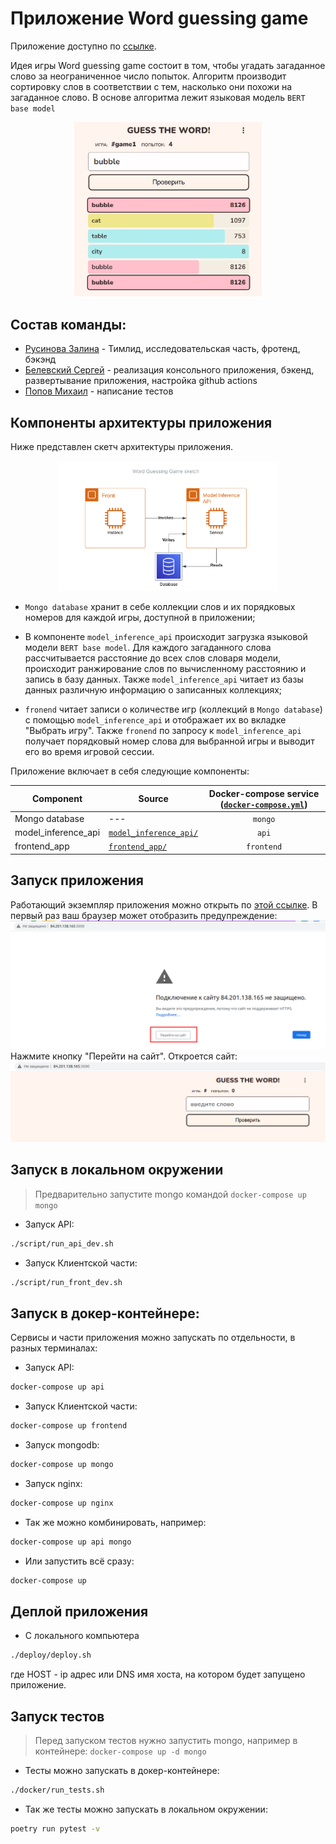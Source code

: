 # Приложение Word guessing game
Приложение доступно по [ссылке](http://158.160.24.191:3000).

Идея игры Word guessing game состоит в том, чтобы угадать загаданное слово за неограниченное число попыток.
Алгоритм производит сортировку слов в соответствии с тем, насколько они похожи на загаданное слово.
В основе алгоритма лежит языковая модель `BERT base model`

<center>
<img src='./docs/images/game.jpg' width=300>
</center>

## Состав команды:
- [Русинова Залина](https://github.com/LinkaG) - Тимлид, исследовательская часть, фротенд, бэкэнд
- [Белевский Сергей](https://github.com/bsa7) - реализация консольного приложения, бэкенд, развертывание приложения, настройка github actions
- [Попов Михаил](https://github.com/mik-79-ekb) - написание тестов


## Компоненты архитектуры приложения
Ниже представлен скетч архитектуры приложения.
<center>
<img src='./docs/images/diagram.png' width=350>
</center>

- `Mongo database` хранит в себе коллекции слов и их порядковых номеров для каждой игры, доступной в приложении;

- В компоненте `model_inference_api` происходит загрузка языковой модели `BERT base model`. Для каждого загаданного слова рассчитывается расстояние до всех слов словаря модели, происходит ранжирование слов по вычисленному расстоянию и запись в базу данных. Также `model_inference_api` читает из базы данных различную информацию о записанных коллекциях;

- `fronend` читает записи о количестве игр (коллекций в `Mongo database`) с помощью `model_inference_api` и отображает их во вкладке "Выбрать игру". Также `fronend` по запросу к `model_inference_api` получает порядковый номер слова для выбранной игры и выводит его во время игровой сессии.

Приложение включает в себя следующие компоненты:

| **Component**       | **Source**                                                                                                               | **Docker-compose service ([`docker-compose.yml`](docker-compose.yml))** |
|---------------------|--------------------------------------------------------------------------------------------------------------------------|:-----------------------------------------------------------------------:|
| Mongo database      | ---                                                                                                                      |                                 `mongo`                                 |
| model_inference_api | [`model_inference_api/`](model_inference_api/)                                                                           |                                  `api`                                  |
| frontend_app        | [`frontend_app/`](frontend_app/)                                                                                         |                            `frontend`                                   |



## Запуск приложения
Работающий экземпляр приложения можно открыть по [этой ссылке](http://158.160.24.191:3000).
В первый раз ваш браузер может отобразить предупреждение:
![http warning message](./docs/images/2023-01-15_01-18.png)
Нажмите кнопку "Перейти на сайт". Откроется сайт:
![site screenshot](./docs/images/2023-01-15_01-21.png)

## Запуск в локальном окружении
> Предварительно запустите mongo командой `docker-compose up mongo`

* Запуск API:
```bash
./script/run_api_dev.sh
```

* Запуск Клиентской части:
```bash
./script/run_front_dev.sh
```

## Запуск в докер-контейнере:

Сервисы и части приложения можно запускать по отдельности, в разных терминалах:


* Запуск API:
```bash
docker-compose up api
```

* Запуск Клиентской части:
```bash
docker-compose up frontend
```

* Запуск mongodb:
```bash
docker-compose up mongo
```

* Запуск nginx:
```bash
docker-compose up nginx
```

* Так же можно комбинировать, например:
```bash
docker-compose up api mongo
```

* Или запустить всё сразу:
```bash
docker-compose up
```

## Деплой приложения

* С локального компьютера
```bash
./deploy/deploy.sh
```
где HOST - ip адрес или DNS имя хоста, на котором будет запущено приложение.

## Запуск тестов

> Перед запуском тестов нужно запустить mongo, например в контейнере: `docker-compose up -d mongo`

* Тесты можно запускать в докер-контейнере:
```bash
./docker/run_tests.sh
```

* Так же тесты можно запускать в локальном окружении:
```bash
poetry run pytest -v
```
